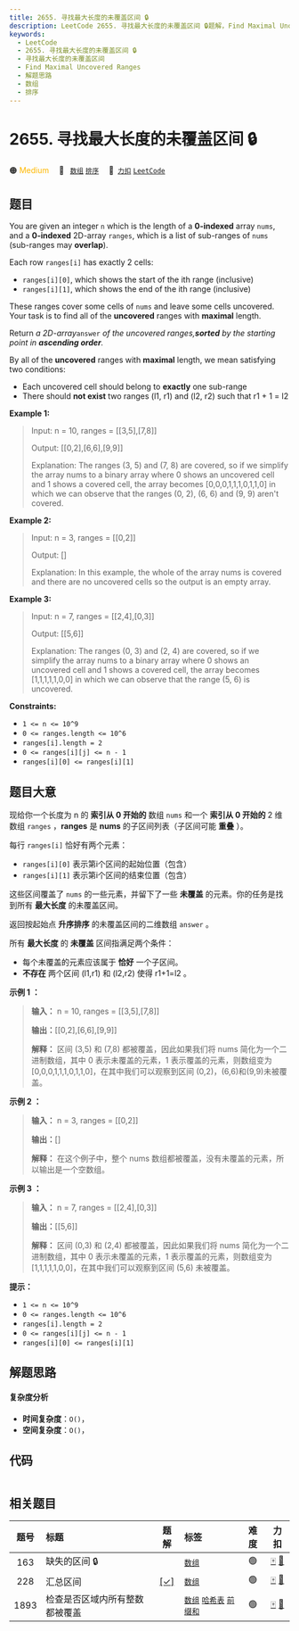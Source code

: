 ```yaml
---
title: 2655. 寻找最大长度的未覆盖区间 🔒
description: LeetCode 2655. 寻找最大长度的未覆盖区间 🔒题解，Find Maximal Uncovered Ranges，包含解题思路、复杂度分析以及完整的 JavaScript 代码实现。
keywords:
  - LeetCode
  - 2655. 寻找最大长度的未覆盖区间 🔒
  - 寻找最大长度的未覆盖区间
  - Find Maximal Uncovered Ranges
  - 解题思路
  - 数组
  - 排序
---
```


# 2655. 寻找最大长度的未覆盖区间 🔒

🟠 <font color=#ffb800>Medium</font>&emsp; 🔖&ensp; [`数组`](/tag/array.md) [`排序`](/tag/sorting.md)&emsp; 🔗&ensp;[`力扣`](https://leetcode.cn/problems/find-maximal-uncovered-ranges) [`LeetCode`](https://leetcode.com/problems/find-maximal-uncovered-ranges)

## 题目

You are given an integer `n` which is the length of a **0-indexed** array
`nums`, and a **0-indexed** 2D-array `ranges`, which is a list of sub-ranges
of `nums` (sub-ranges may **overlap**).

Each row `ranges[i]` has exactly 2 cells:

  * `ranges[i][0]`, which shows the start of the ith range (inclusive)
  * `ranges[i][1]`, which shows the end of the ith range (inclusive)

These ranges cover some cells of `nums` and leave some cells uncovered. Your
task is to find all of the **uncovered** ranges with **maximal** length.

Return _a 2D-array_`answer` _of the uncovered ranges,**sorted** by the
starting point in **ascending order**._

By all of the **uncovered** ranges with **maximal** length, we mean satisfying
two conditions:

  * Each uncovered cell should belong to **exactly** one sub-range
  * There should **not exist**  two ranges (l1, r1) and (l2, r2) such that r1 \+ 1 = l2



**Example 1:**

> Input: n = 10, ranges = [[3,5],[7,8]]
> 
> Output: [[0,2],[6,6],[9,9]]
> 
> Explanation: The ranges (3, 5) and (7, 8) are covered, so if we simplify the array nums to a binary array where 0 shows an uncovered cell and 1 shows a covered cell, the array becomes [0,0,0,1,1,1,0,1,1,0] in which we can observe that the ranges (0, 2), (6, 6) and (9, 9) aren't covered.

**Example 2:**

> Input: n = 3, ranges = [[0,2]]
> 
> Output: []
> 
> Explanation: In this example, the whole of the array nums is covered and there are no uncovered cells so the output is an empty array.

**Example 3:**

> Input: n = 7, ranges = [[2,4],[0,3]]
> 
> Output: [[5,6]]
> 
> Explanation: The ranges (0, 3) and (2, 4) are covered, so if we simplify the array nums to a binary array where 0 shows an uncovered cell and 1 shows a covered cell, the array becomes [1,1,1,1,1,0,0] in which we can observe that the range (5, 6) is uncovered.

**Constraints:**

  * `1 <= n <= 10^9`
  * `0 <= ranges.length <= 10^6`
  * `ranges[i].length = 2`
  * `0 <= ranges[i][j] <= n - 1`
  * `ranges[i][0] <= ranges[i][1]`


## 题目大意

现给你一个长度为 n 的 **索引从 0 开始的**  数组 `nums` 和一个 **索引从 0 开始的** 2 维数组 `ranges`
，**ranges** 是 **nums** 的子区间列表（子区间可能 **重叠** ）。

每行 `ranges[i]` 恰好有两个元素：

  * `ranges[i][0]` 表示第i个区间的起始位置（包含）
  * `ranges[i][1]` 表示第i个区间的结束位置（包含）

这些区间覆盖了 `nums` 的一些元素，并留下了一些 **未覆盖** 的元素。你的任务是找到所有 **最大长度** 的未覆盖区间。

返回按起始点 **升序排序** 的未覆盖区间的二维数组 `answer` 。

所有 **最大长度** 的 **未覆盖** 区间指满足两个条件：

  * 每个未覆盖的元素应该属于 **恰好** 一个子区间。
  * **不存在** 两个区间 (l1,r1) 和 (l2,r2) 使得 r1+1=l2 。



**示例 1 ：**

> 
> 
> 
> 
> 
> **输入：** n = 10, ranges = [[3,5],[7,8]]
> 
> **输出：**[[0,2],[6,6],[9,9]]
> 
> **解释：** 区间 (3,5) 和 (7,8) 都被覆盖，因此如果我们将 nums 简化为一个二进制数组，其中 0 表示未覆盖的元素，1 表示覆盖的元素，则数组变为[0,0,0,1,1,1,0,1,1,0]，在其中我们可以观察到区间 (0,2)，(6,6)和(9,9)未被覆盖。
> 
> 

**示例 2  ：**

> 
> 
> 
> 
> 
> **输入：** n = 3, ranges = [[0,2]]
> 
> **输出：**[]
> 
> **解释：** 在这个例子中，整个 nums 数组都被覆盖，没有未覆盖的元素，所以输出是一个空数组。
> 
> 

**示例 3 ：**

> 
> 
> 
> 
> 
> **输入：** n = 7, ranges = [[2,4],[0,3]]
> 
> **输出：**[[5,6]]
> 
> **解释：** 区间 (0,3) 和 (2,4) 都被覆盖，因此如果我们将 nums 简化为一个二进制数组，其中 0 表示未覆盖的元素，1 表示覆盖的元素，则数组变为[1,1,1,1,1,0,0]，在其中我们可以观察到区间 (5,6) 未被覆盖。



**提示：**

  * `1 <= n <= 10^9`
  * `0 <= ranges.length <= 10^6`
  * `ranges[i].length = 2`
  * `0 <= ranges[i][j] <= n - 1`
  * `ranges[i][0] <= ranges[i][1]`


## 解题思路

#### 复杂度分析

- **时间复杂度**：`O()`，
- **空间复杂度**：`O()`，

## 代码

```javascript

```

## 相关题目

<!-- prettier-ignore -->
| 题号 | 标题 | 题解 | 标签 | 难度 | 力扣 |
| :------: | :------ | :------: | :------ | :------: | :------: |
| 163 | 缺失的区间 🔒 |  |  [`数组`](/tag/array.md) | 🟢 | [🀄️](https://leetcode.cn/problems/missing-ranges) [🔗](https://leetcode.com/problems/missing-ranges) |
| 228 | 汇总区间 | [[✓]](/problem/0228.md) |  [`数组`](/tag/array.md) | 🟢 | [🀄️](https://leetcode.cn/problems/summary-ranges) [🔗](https://leetcode.com/problems/summary-ranges) |
| 1893 | 检查是否区域内所有整数都被覆盖 |  |  [`数组`](/tag/array.md) [`哈希表`](/tag/hash-table.md) [`前缀和`](/tag/prefix-sum.md) | 🟢 | [🀄️](https://leetcode.cn/problems/check-if-all-the-integers-in-a-range-are-covered) [🔗](https://leetcode.com/problems/check-if-all-the-integers-in-a-range-are-covered) |
